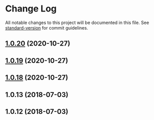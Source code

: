 # Change Log

All notable changes to this project will be documented in this file. See [standard-version](https://github.com/conventional-changelog/standard-version) for commit guidelines.

<a name="1.0.20"></a>
## [1.0.20](https://github.com/vorotina/vanilla-select/compare/v1.0.18...v1.0.20) (2020-10-27)



<a name="1.0.19"></a>
## [1.0.19](https://github.com/vorotina/vanilla-select/compare/v1.0.18...v1.0.19) (2020-10-27)



<a name="1.0.18"></a>
## [1.0.18](https://github.com/vorotina/vanilla-select/compare/v1.0.13...v1.0.18) (2020-10-27)



<a name="1.0.13"></a>
## 1.0.13 (2018-07-03)



<a name="1.0.12"></a>
## 1.0.12 (2018-07-03)
